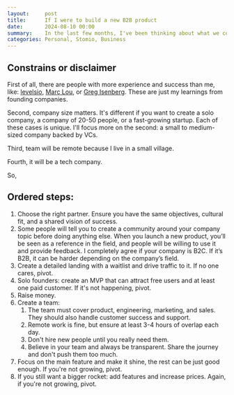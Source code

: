 ```yaml
---
layout:     post
title:      If I were to build a new B2B product
date:       2024-08-10 00:00
summary:    In the last few months, I've been thinking about what we could have done differently at Stomio to grow faster. Here are some of the ideas if I were starting a new project
categories: Personal, Stomio, Business
---
```


## Constrains or disclaimer
First of all, there are people with more experience and success than me, like: [levelsio](https://x.com/levelsio), [Marc Lou](https://x.com/marc_louvion), or [Greg Isenberg](https://x.com/gregisenberg). These are just my learnings from founding companies.

Second, company size matters. It's different if you want to create a solo company, a company of 20-50 people, or a fast-growing startup. Each of these cases is unique. I'll focus more on the second: a small to medium-sized company backed by VCs.

Third, team will be remote because I live in a small village.

Fourth, it will be a tech company.

So, 

## Ordered steps:

1. Choose the right partner. Ensure you have the same objectives, cultural fit, and a shared vision of success.
2. Some people will tell you to create a community around your company topic before doing anything else. When you launch a new product, you’ll be seen as a reference in the field, and people will be willing to use it and provide feedback. I completely agree if your company is B2C. If it’s B2B, it can be harder depending on the company’s field.
3. Create a detailed landing with a waitlist and drive traffic to it. If no one cares, pivot.
4. Solo founders: create an MVP that can attract free users and at least one paid customer. If it's not happening, pivot.
5. Raise money.
6. Create a team:
    1. The team must cover product, engineering, marketing, and sales. They should also handle customer success and support.
    2. Remote work is fine, but ensure at least 3-4 hours of overlap each day.
    3. Don't hire new people until you really need them.
    4. Believe in your team and always be transparent. Share the journey and don't push them too much.
7. Focus on the main feature and make it shine, the rest can be just good enough. If you're not growing, pivot.
8. If you still want a bigger rocket: add features and increase prices. Again, if you're not growing, pivot.
